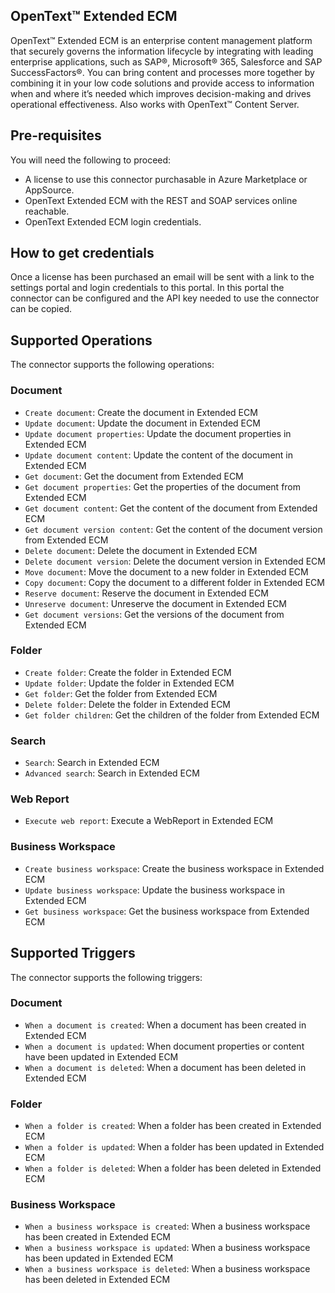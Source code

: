 ## OpenText™ Extended ECM
OpenText™ Extended ECM is an enterprise content management platform that securely governs the information lifecycle by integrating with leading enterprise applications, such as SAP®, Microsoft® 365, Salesforce and SAP SuccessFactors®. You can bring content and processes more together by combining it in your low code solutions and provide access to information when and where it’s needed which improves decision-making and drives operational effectiveness. 
Also works with OpenText™ Content Server.

## Pre-requisites
You will need the following to proceed:
* A license to use this connector purchasable in Azure Marketplace or AppSource.
* OpenText Extended ECM with the REST and SOAP services online reachable.
* OpenText Extended ECM login credentials.

## How to get credentials
Once a license has been purchased an email will be sent with a link to the settings portal and login credentials to this portal. In this portal the connector can be configured and the API key needed to use the connector can be copied.

## Supported Operations
The connector supports the following operations:

### Document
* `Create document`: Create the document in Extended ECM
* `Update document`: Update the document in Extended ECM
* `Update document properties`: Update the document properties in Extended ECM
* `Update document content`: Update the content of the document in Extended ECM
* `Get document`: Get the document from Extended ECM
* `Get document properties`: Get the properties of the document from Extended ECM
* `Get document content`: Get the content of the document from Extended ECM
* `Get document version content`: Get the content of the document version from Extended ECM
* `Delete document`: Delete the document in Extended ECM
* `Delete document version`: Delete the document version in Extended ECM
* `Move document`: Move the document to a new folder in Extended ECM
* `Copy document`: Copy the document to a different folder in Extended ECM
* `Reserve document`: Reserve the document in Extended ECM
* `Unreserve document`: Unreserve the document in Extended ECM
* `Get document versions`: Get the versions of the document from Extended ECM

### Folder
* `Create folder`: Create the folder in Extended ECM
* `Update folder`: Update the folder in Extended ECM
* `Get folder`: Get the folder from Extended ECM
* `Delete folder`: Delete the folder in Extended ECM
* `Get folder children`: Get the children of the folder from Extended ECM

### Search
* `Search`: Search in Extended ECM
* `Advanced search`: Search in Extended ECM

### Web Report
* `Execute web report`: Execute a WebReport in Extended ECM

### Business Workspace
* `Create business workspace`: Create the business workspace in Extended ECM
* `Update business workspace`: Update the business workspace in Extended ECM
* `Get business workspace`: Get the business workspace from Extended ECM

## Supported Triggers
The connector supports the following triggers:

### Document
* `When a document is created`: When a document has been created in Extended ECM
* `When a document is updated`: When document properties or content have been updated in Extended ECM
* `When a document is deleted`: When a document has been deleted in Extended ECM

### Folder
* `When a folder is created`: When a folder has been created in Extended ECM
* `When a folder is updated`: When a folder has been updated in Extended ECM
* `When a folder is deleted`: When a folder has been deleted in Extended ECM

### Business Workspace
* `When a business workspace is created`: When a business workspace has been created in Extended ECM
* `When a business workspace is updated`: When a business workspace has been updated in Extended ECM
* `When a business workspace is deleted`: When a business workspace has been deleted in Extended ECM